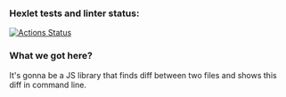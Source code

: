 ### Hexlet tests and linter status:
[![Actions Status](https://github.com/ilyavazhenin/frontend-project-46/workflows/hexlet-check/badge.svg)](https://github.com/ilyavazhenin/frontend-project-46/actions)

### What we got here?
It's gonna be a JS library that finds diff between two files and shows this diff in command line.